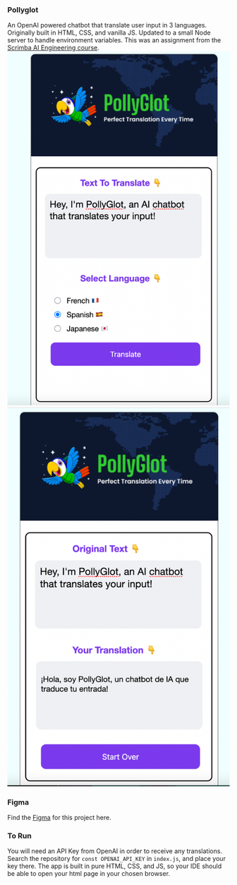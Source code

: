 ### Pollyglot
An OpenAI powered chatbot that translate user input in 3 languages.
Originally built in HTML, CSS, and vanilla JS. Updated to a small Node server to handle environment variables. This was an assignment from the [Scrimba AI Engineering course](https://scrimba.com/the-ai-engineer-path-c02v).
![img.png](assets/img.png)
![img_1.png](assets/img_1.png)

### Figma
Find the [Figma](https://www.figma.com/design/5zQQiaSDdUu8AqVGlg9PZ3/OpenAi-API---PollyGlot?node-id=1-168&t=KHxtYVDkkR4plj08-0) 
for this project here.

### To Run
You will need an API Key from OpenAI in order to receive any translations. 
Search the repository for `const OPENAI_API_KEY` in `index.js`, and place your key there. The app is built in pure HTML,
CSS, and JS, so your IDE should be able to open your html page in your chosen browser.
